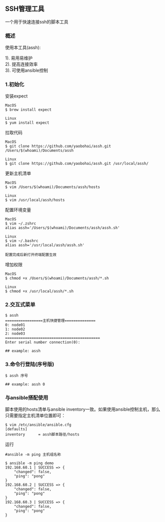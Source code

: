 ## SSH管理工具

一个用于快速连接ssh的脚本工具

### 概述

使用本工具(assh):

1). 易用易维护   
2). 提高连接效率  
3). 可使用ansible控制

### 1.初始化

安装expect

```shell
MacOS
$ brew install expect

Linux
$ yum install expect
```

拉取代码

```shell
MacOS
$ git clone https://github.com/yaobohai/assh.git /Users/$(whoami)/Documents/assh

Linux
$ git clone https://github.com/yaobohai/assh.git /usr/local/assh/
```

更新主机清单

```shell
MacOS
$ vim /Users/$(whoami)/Documents/assh/hosts

Linux
$ vim /usr/local/assh/hosts
```

配置环境变量

```shell
MacOS
$ vim ~/.zshrc
alias assh='/Users/$(whoami)/Documents/assh/assh.sh'

Linux
$ vim ~/.bashrc
alias assh='/usr/local/assh/assh.sh'

配置完成后新打开终端配置生效
```

增加权限

```shell
MacOS
$ chmod +x /Users/$(whoami)/Documents/assh/*.sh

Linux
$ chmod +x /usr/local/assh/*.sh
```

### 2.交互式菜单

```shell
$ assh
=================主机快捷管理==============
0: node01
1: node02
2: node03
===========================================
Enter serial number connection(0):

## example: assh
```

### 3.命令行登陆(序号版)

```shell
$ assh 序号

## example: assh 0
```

### 与ansible搭配使用

脚本使用的hosts清单与ansible inventory一致。如果使用ansible控制主机，那么只需要指定主机清单位置即可：

```shell
$ vim /etc/ansible/ansible.cfg
[defaults]
inventory      = assh脚本路径/hosts
```

运行

```shell
#ansible -m ping 主机组名称

$ ansible -m ping demo
192.168.60.1 | SUCCESS => {
    "changed": false, 
    "ping": "pong"
}
192.168.60.2 | SUCCESS => {
    "changed": false, 
    "ping": "pong"
}
192.168.60.3 | SUCCESS => {
    "changed": false, 
    "ping": "pong"
}
```
